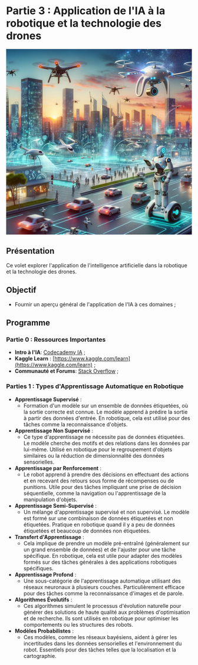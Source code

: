 # Partie 3 : Application de l'IA à la robotique et la technologie des drones

![Couverture AI 4 RANDAD](images/IARANDAD.png)

## Présentation
Ce volet explorer l'application de l'intelligence artificielle dans la robotique et la technologie des drones.

## Objectif
- Fournir un aperçu général de l'application de l'IA à ces domaines ;

## Programme

### Partie 0 : Ressources Importantes
- **Intro à l'IA**: [Codecademy IA](https://www.codecademy.com/search?query=Artificial%20Intelligence) ;
- **Kaggle Learn** : [https://www.kaggle.com/learn](https://www.kaggle.com/learn) ;
- **Communauté et Forums**: [Stack Overflow](https://stackoverflow.com/questions/tagged/robotics) ;

### Parties 1 : Types d'Apprentissage Automatique en Robotique

- **Apprentissage Supervisé** :
  - Formation d'un modèle sur un ensemble de données étiquetées, où la sortie correcte est connue. Le modèle apprend à prédire la sortie à partir des données d'entrée. En robotique, cela est utilisé pour des tâches comme la reconnaissance d'objets.
- **Apprentissage Non Supervisé** :
  - Ce type d'apprentissage ne nécessite pas de données étiquetées. Le modèle cherche des motifs et des relations dans les données par lui-même. Utilisé en robotique pour le regroupement d'objets similaires ou la réduction de dimensionnalité des données sensorielles.
- **Apprentissage par Renforcement** :
  - Le robot apprend à prendre des décisions en effectuant des actions et en recevant des retours sous forme de récompenses ou de punitions. Utile pour des tâches impliquant une prise de décision séquentielle, comme la navigation ou l'apprentissage de la manipulation d'objets.
- **Apprentissage Semi-Supervisé** :
  - Un mélange d'apprentissage supervisé et non supervisé. Le modèle est formé sur une combinaison de données étiquetées et non étiquetées. Pratique en robotique quand il y a peu de données étiquetées et beaucoup de données non étiquetées.
- **Transfert d'Apprentissage** :
  - Cela implique de prendre un modèle pré-entraîné (généralement sur un grand ensemble de données) et de l'ajuster pour une tâche spécifique. En robotique, cela est utile pour adapter des modèles formés sur des tâches générales à des applications robotiques spécifiques.
- **Apprentissage Profond** :
  - Une sous-catégorie de l'apprentissage automatique utilisant des réseaux neuronaux à plusieurs couches. Particulièrement efficace pour des tâches comme la reconnaissance d'images et de parole.
- **Algorithmes Évolutifs** :
  - Ces algorithmes simulent le processus d'évolution naturelle pour générer des solutions de haute qualité aux problèmes d'optimisation et de recherche. Ils sont utilisés en robotique pour optimiser les comportements ou les structures des robots.
- **Modèles Probabilistes** :
  - Ces modèles, comme les réseaux bayésiens, aident à gérer les incertitudes dans les données sensorielles et l'environnement du robot. Essentiels pour des tâches telles que la localisation et la cartographie.
